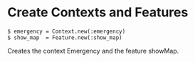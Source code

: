 
# Create Contexts and Features

	$ emergency = Context.new(:emergency)
	$ show_map  = Feature.new(:show_map)

Creates the context Emergency and the feature showMap.